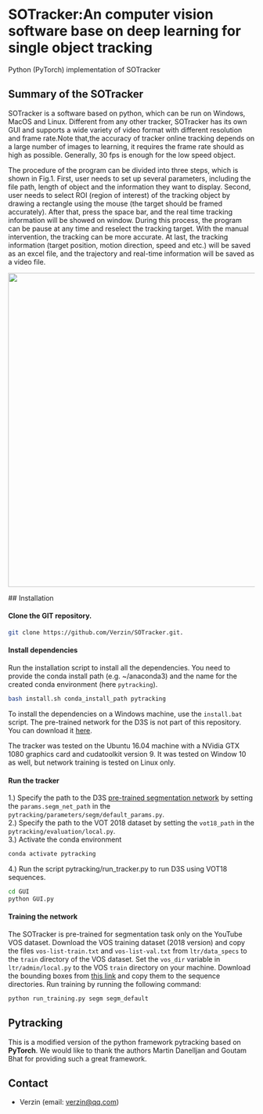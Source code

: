 # SOTracker:An computer vision software base on deep learning for single object tracking

Python (PyTorch) implementation of SOTracker


## Summary of the SOTracker
SOTracker is a software based on python, which can be run on Windows, MacOS and Linux. Different from any other tracker, SOTracker has its own GUI and supports a wide variety of video format with different resolution and frame rate.Note that,the accuracy of tracker online tracking depends on a large number of images to learning, it requires the frame rate should as high as possible. Generally, 30 fps is enough for the low speed object.

The procedure of the program can be divided into three steps, which is shown in Fig.1. First, user needs to set up several parameters, including the file path, length of object and the information they want to display. Second, user needs to select ROI (region of interest) of the tracking object by drawing a rectangle using the mouse (the target should be framed accurately). After that, press the space bar, and the real time tracking information will be showed on window. During this process, the program can be pause at any time and reselect the tracking target. With the manual intervention, the tracking can be more accurate. At last, the tracking information (target position, motion direction, speed and etc.) will be saved as an excel file, and the trajectory and real-time information will be saved as a video file.

<p style="width:100%, text-align:center"><a href="url"><img src="https://raw.githubusercontent.com/Verzin/SOTracker/Program_processing.png" width="640"></a></p>
## Installation

#### Clone the GIT repository.  
```bash
git clone https://github.com/Verzin/SOTracker.git.
```

#### Install dependencies
Run the installation script to install all the dependencies. You need to provide the conda install path (e.g. ~/anaconda3) and the name for the created conda environment (here ```pytracking```).  
```bash
bash install.sh conda_install_path pytracking
```
To install the dependencies on a Windows machine, use the `install.bat` script.
The pre-trained network for the D3S is not part of this repository. You can download it [here](http://data.vicos.si/alanl/d3s/SegmNet.pth.tar).

The tracker was tested on the Ubuntu 16.04 machine with a NVidia GTX 1080 graphics card and cudatoolkit version 9.
It was tested on Window 10 as well, but network training is tested on Linux only.


#### Run the tracker
1.) Specify the path to the D3S [pre-trained segmentation network](http://data.vicos.si/alanl/d3s/SegmNet.pth.tar) by setting the `params.segm_net_path` in the `pytracking/parameters/segm/default_params.py`. <br/>
2.) Specify the path to the VOT 2018 dataset by setting the `vot18_path` in the `pytracking/evaluation/local.py`. <br/>
3.) Activate the conda environment
```bash
conda activate pytracking
```
4.) Run the script pytracking/run_tracker.py to run D3S using VOT18 sequences.  
```bash
cd GUI
python GUI.py
```


#### Training the network
The SOTracker is pre-trained for segmentation task only on the YouTube VOS dataset. Download the VOS training dataset (2018 version) and copy the files `vos-list-train.txt` and `vos-list-val.txt` from `ltr/data_specs` to the `train` directory of the VOS dataset. 
Set the `vos_dir` variable in `ltr/admin/local.py` to the VOS `train` directory on your machine. 
Download the bounding boxes from [this link](http://data.vicos.si/alanl/d3s/rectangles.zip) and copy them to the sequence directories.
Run training by running the following command:
```bash
python run_training.py segm segm_default
```

## Pytracking
This is a modified version of the python framework pytracking based on **PyTorch**. We would like to thank the authors Martin Danelljan and Goutam Bhat for providing such a great framework.


## Contact
* Verzin (email: verzin@qq.com)
